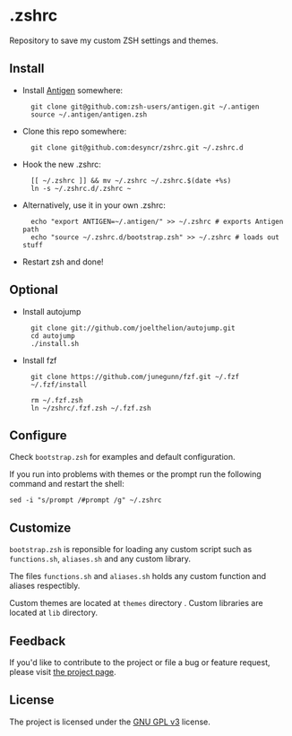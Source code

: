 .zshrc
==========

Repository to save my custom ZSH settings and themes.

Install
-------
* Install [Antigen](https://github.com/zsh-users/antigen) somewhere:

        git clone git@github.com:zsh-users/antigen.git ~/.antigen
        source ~/.antigen/antigen.zsh

* Clone this repo somewhere:

        git clone git@github.com:desyncr/zshrc.git ~/.zshrc.d

* Hook the new .zshrc:

        [[ ~/.zshrc ]] && mv ~/.zshrc ~/.zshrc.$(date +%s)
        ln -s ~/.zshrc.d/.zshrc ~

* Alternatively, use it in your own .zshrc:

        echo "export ANTIGEN=~/.antigen/" >> ~/.zshrc # exports Antigen path
        echo "source ~/.zshrc.d/bootstrap.zsh" >> ~/.zshrc # loads out stuff


* Restart zsh and done!


Optional
--------

* Install autojump

        git clone git://github.com/joelthelion/autojump.git
        cd autojump
        ./install.sh

* Install fzf

        git clone https://github.com/junegunn/fzf.git ~/.fzf
        ~/.fzf/install

        rm ~/.fzf.zsh
        ln ~/zshrc/.fzf.zsh ~/.fzf.zsh

Configure
---------

Check ``bootstrap.zsh`` for examples and default configuration.

If you run into problems with themes or the prompt run the following command and restart the shell:

    sed -i "s/prompt /#prompt /g" ~/.zshrc


Customize
-------
``bootstrap.zsh`` is reponsible for loading any custom script such as ``functions.sh``, ``aliases.sh`` and any custom library.

The files ``functions.sh`` and ``aliases.sh`` holds any custom function and aliases respectibly.

Custom themes are located at ``themes`` directory . Custom libraries are located at ``lib`` directory.


## Feedback

If you'd like to contribute to the project or file a bug or feature request, please visit [the project page][1].

## License

The project is licensed under the [GNU GPL v3][2] license.

  [1]: https://github.com/desyncr/zshrc/
  [2]: http://www.gnu.org/licenses/gpl.html

